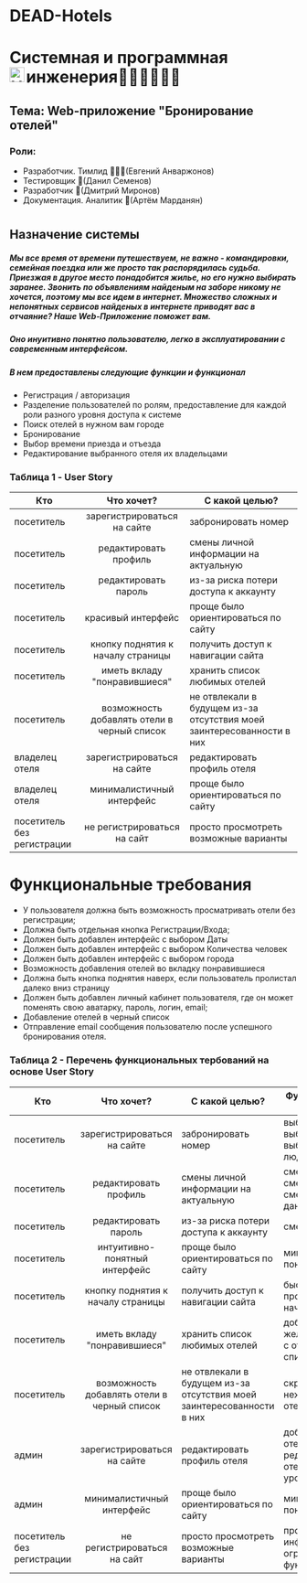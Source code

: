 # DEAD-Hotels
#   Системная и программная инженерия💚💚💚💚💚💚<img align="left" alt="HTML5" width="26" src="https://github.com/blackcater/blackcater/raw/main/images/Hi.gif" />
## Тема: Web-приложение "Бронирование отелей"
### Роли:
- Разработчик. Тимлид 👨🏽‍💻(Евгений Анваржонов)
- Тестировщик 👻(Данил Семенов)
- Разработчик 👾(Дмитрий Миронов)
- Документация. Аналитик 🤖(Артём Марданян)
#
## Назначение системы
##### Мы все время от времени путешествуем, не важно - командировки, семейная поездка или же просто так распорядилась судьба. Приезжая в другое место понадобится жилье, но его нужно выбирать заранее. Звонить по объявлениям найденым на заборе никому не хочется, поэтому мы все идем в интернет. Множество сложных и непонятных сервисов найденых в интернете приводят вас в отчаяние? Наше Web-Приложение поможет вам. 
##### Оно инуитивно понятно пользователю, легко в эксплуатировании с современным интерфейсом.
##### В нем предоставлены следующие функции и функционал
  - Регистрация / авторизация
  - Разделение пользователей по ролям, предоставление для каждой роли разного уровня доступа к системе
  - Поиск отелей в нужном вам городе
  - Бронирование
  - Выбор времени приезда и отъезда
  - Редактирование выбранного отеля их владельцами

### Таблица 1 - User Story
| Кто           | Что хочет?         | С какой целью?|
| ------------- |:------------------:| --------------|
| посетитель    | зарегистрироваться на сайте | забронировать номер |
| посетитель    | редактировать профиль | смены личной информации на актуальную |
| посетитель    | редактировать пароль | из-за риска потери доступа к аккаунту |
| посетитель    | красивый интерфейс | проще было ориентироваться по сайту |
| посетитель    | кнопку поднятия к началу страницы | получить доступ к навигации сайта |
| посетитель    | иметь вкладу "понравившиеся" | хранить список любимых отелей |
| посетитель    | возможность добавлять отели в черный список | не отвлекали в будущем из-за отсутствия моей заинтересованности в них |
| владелец отеля  | зарегистрироваться на сайте | редактировать профиль отеля |
| владелец отеля  | минималистичный интерфейс | проще было ориентироваться по сайту |
| посетитель без регистрации| не регистрироваться на сайт | просто просмотреть возможные варианты |

# Функциональные требования 
 - У пользователя должна быть возможность просматривать отели без регистрации;
 - Должна быть отдельная кнопка Регистрации/Входа;
 - Должен быть добавлен интерфейс с выбором Даты
 - Должен быть добавлен интерфейс с выбором Количества человек
 - Должен быть добавлен интерфейс с выбором города
 - Возможность добавления отелей во вкладку понравившиеся
 - Должна быть кнопка поднятия наверх, если пользователь пролистал далеко вниз страницу
 - Должен быть добавлен личный кабинет пользователя, где он может поменять свою аватарку, пароль, логин, email;
 - Добавление отелей в черный список
 - Отправление email сообщения пользователю после успешного бронирования отеля.

### Таблица 2 - Перечень функциональных тербований на основе User Story
| Кто           | Что хочет?         | С какой целью?|Функциональное требование|
| ------------- |:------------------:| --------------|-------------------------|
| посетитель    | зарегистрироваться на сайте | забронировать номер |выбор даты, выбор отеля, выбор количества людей|
| посетитель    | редактировать профиль | смены личной информации на актуальную |смена ФИО, смена фото, смена контактных данных|
| посетитель    | редактировать пароль | из-за риска потери доступа к аккаунту |смена пароля|
| посетитель    | интуитивно-понятный интерфейс | проще было ориентироваться по сайту |минималистичный понятный дизайн|
| посетитель    | кнопку поднятия к началу страницы | получить доступ к навигации сайта |быстрая прокрутка к началу страницы|
| посетитель    | иметь вкладу "понравившиеся" | хранить список любимых отелей |добаление желанных отелей с отдельный список|
| посетитель    | возможность добавлять отели в черный список | не отвлекали в будущем из-за отсутствия моей заинтересованности в них |скрытие нежелательных отелей|
| админ  | зарегистрироваться на сайте | редактировать профиль отеля |добавление отелей, редактирование отелей, смена уровня доступа|
| админ  | минималистичный интерфейс | проще было ориентироваться по сайту |минималистичный понятный дизайн|
| посетитель без регистрации| не регистрироваться на сайт | просто просмотреть возможные варианты |просмотр информации с ограниченным функционалом|
